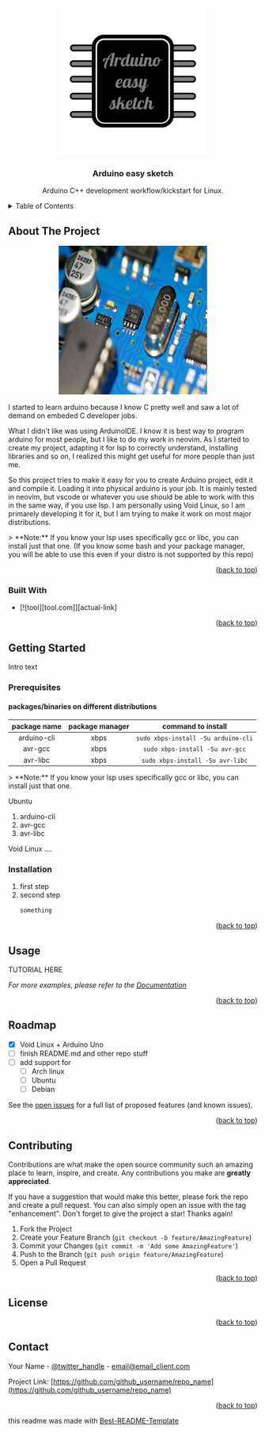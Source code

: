<a id="readme-top"></a>

<!-- PROJECT LOGO -->
<br />
<div align="center">
  <a href="https://github.com/github_username/repo_name">
    <img src="images/logo_w_bg.png" alt="Logo" width="300" height="300">
  </a>

<h3 align="center">Arduino easy sketch</h3>

  <p align="center">
    Arduino C++ development workflow/kickstart for Linux.
  </p>
</div>



<!-- TABLE OF CONTENTS -->
<details>
  <summary>Table of Contents</summary>
  <ol>
    <li>
      <a href="#about-the-project">About The Project</a>
      <ul>
        <li><a href="#built-with">Built With</a></li>
      </ul>
    </li>
    <li>
      <a href="#getting-started">Getting Started</a>
      <ul>
        <li><a href="#prerequisites">Prerequisites</a></li>
        <li><a href="#installation">Installation</a></li>
      </ul>
    </li>
    <li><a href="#usage">Usage</a></li>
    <li><a href="#roadmap">Roadmap</a></li>
    <li><a href="#contributing">Contributing</a></li>
    <li><a href="#license">License</a></li>
    <li><a href="#contact">Contact</a></li>
    <li><a href="#acknowledgments">Acknowledgments</a></li>
  </ol>
</details>

<!-- ABOUT THE PROJECT -->
## About The Project
<p align="center">
  <img src="images/board_pixabay_manseok_Kim.jpg" alt="Logo" width="300" height="300">
</p>

I started to learn arduino because I know C pretty well and saw a lot of demand on embeded C developer jobs.

What I didn't like was using ArduinoIDE. I know it is best way to program arduino for most people, but I like to do my work in neovim. As I started to create my project, adapting it for lsp to correctly understand, installing libraries and so on, I realized this might get useful for more people than just me.

So this project tries to make it easy for you to create Arduino project, edit it and compile it. Loading it into physical arduino is your job. It is mainly tested in neovim, but vscode or whatever you use should be able to work with this in the same way, if you use lsp. I am personally using Void Linux, so I am primarely developing it for it, but I am trying to make it work on most major distributions.

 <p>> **Note:** If you know your lsp uses specifically gcc or libc, you can install just that one. (If you know some bash and your package manager, you will be able to use this even if your distro is not supported by this repo)</p>

<p align="right">(<a href="#readme-top">back to top</a>)</p>


### Built With

* [![tool][tool.com]][actual-link]

<p align="right">(<a href="#readme-top">back to top</a>)</p>



<!-- GETTING STARTED -->
## Getting Started

Intro text

### Prerequisites
#### packages/binaries on different distributions


| package name | package manager | command to install                  |
|:------------:|:---------------:|:-----------------------------------:|
| arduino-cli  | xbps            | `sudo xbps-install -Su arduino-cli` |
| avr-gcc      | xbps            | `sudo xbps-install -Su avr-gcc`     |
| avr-libc     | xbps            | `sudo xbps-install -Su avr-libc`    |

<p>> **Note:** If you know your lsp uses specifically gcc or libc, you can install just that one.</p>

  <summary>Ubuntu</summary>
  <ol>
    <li>
      arduino-cli
    </li>
    <li>
      avr-gcc
    </li>
    <li>
      avr-libc 
    </li>
      </ol>
</details>

Void Linux ....

### Installation

1. first step
2. second step
   ```sh
   something
   ```
<p align="right">(<a href="#readme-top">back to top</a>)</p>


## Usage

TUTORIAL HERE

_For more examples, please refer to the [Documentation](https://example.com)_

<p align="right">(<a href="#readme-top">back to top</a>)</p>

## Roadmap

- [x] Void Linux + Arduino Uno
- [ ] finish README.md and other repo stuff
- [ ] add support for
    - [ ] Arch linux
    - [ ] Ubuntu
    - [ ] Debian

See the [open issues](https://github.com/github_username/repo_name/issues) for a full list of proposed features (and known issues).

<p align="right">(<a href="#readme-top">back to top</a>)</p>



<!-- CONTRIBUTING -->
## Contributing

Contributions are what make the open source community such an amazing place to learn, inspire, and create. Any contributions you make are **greatly appreciated**.

If you have a suggestion that would make this better, please fork the repo and create a pull request. You can also simply open an issue with the tag "enhancement".
Don't forget to give the project a star! Thanks again!

1. Fork the Project
2. Create your Feature Branch (`git checkout -b feature/AmazingFeature`)
3. Commit your Changes (`git commit -m 'Add some AmazingFeature'`)
4. Push to the Branch (`git push origin feature/AmazingFeature`)
5. Open a Pull Request

<p align="right">(<a href="#readme-top">back to top</a>)</p>



<!-- LICENSE -->
## License

<!-- Distributed under the MIT License. See `LICENSE.txt` for more information. -->

<p align="right">(<a href="#readme-top">back to top</a>)</p>

## Contact

Your Name - [@twitter_handle](https://twitter.com/twitter_handle) - email@email_client.com

Project Link: [https://github.com/github_username/repo_name](https://github.com/github_username/repo_name)

<p align="right">(<a href="#readme-top">back to top</a>)</p>

[contributors-shield]: https://img.shields.io/github/contributors/github_username/repo_name.svg?style=for-the-badge
[contributors-url]: https://github.com/github_username/repo_name/graphs/contributors
[forks-shield]: https://img.shields.io/github/forks/github_username/repo_name.svg?style=for-the-badge
[forks-url]: https://github.com/github_username/repo_name/network/members
[stars-shield]: https://img.shields.io/github/stars/github_username/repo_name.svg?style=for-the-badge
[stars-url]: https://github.com/github_username/repo_name/stargazers
[issues-shield]: https://img.shields.io/github/issues/github_username/repo_name.svg?style=for-the-badge
[issues-url]: https://github.com/github_username/repo_name/issues
[license-shield]: https://img.shields.io/github/license/github_username/repo_name.svg?style=for-the-badge
[license-url]: https://github.com/github_username/repo_name/blob/master/LICENSE.txt

this readme was made with [Best-README-Template](https://github.com/othneildrew/Best-README-Template)
